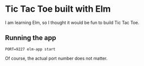 # Tic Tac Toe built with Elm

I am learning Elm, so I thought it would be fun to build Tic Tac Toe.

## Running the app

```
PORT=9227 elm-app start
```

Of course, the actual port number does not matter.
